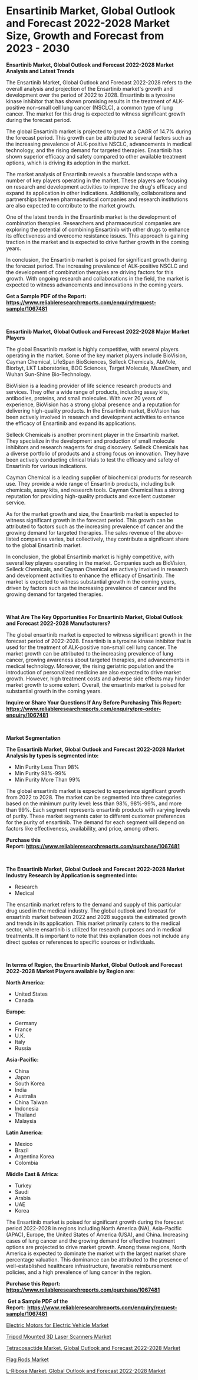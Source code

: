 <p><h1>Ensartinib Market, Global Outlook and Forecast 2022-2028 Market Size, Growth and Forecast from 2023 - 2030</h1></p><p><strong>Ensartinib Market, Global Outlook and Forecast 2022-2028 Market Analysis and Latest Trends</strong></p>
<p><p>The Ensartinib Market, Global Outlook and Forecast 2022-2028 refers to the overall analysis and projection of the Ensartinib market's growth and development over the period of 2022 to 2028. Ensartinib is a tyrosine kinase inhibitor that has shown promising results in the treatment of ALK-positive non-small cell lung cancer (NSCLC), a common type of lung cancer. The market for this drug is expected to witness significant growth during the forecast period.</p><p>The global Ensartinib market is projected to grow at a CAGR of 14.7% during the forecast period. This growth can be attributed to several factors such as the increasing prevalence of ALK-positive NSCLC, advancements in medical technology, and the rising demand for targeted therapies. Ensartinib has shown superior efficacy and safety compared to other available treatment options, which is driving its adoption in the market.</p><p>The market analysis of Ensartinib reveals a favorable landscape with a number of key players operating in the market. These players are focusing on research and development activities to improve the drug's efficacy and expand its application in other indications. Additionally, collaborations and partnerships between pharmaceutical companies and research institutions are also expected to contribute to the market growth.</p><p>One of the latest trends in the Ensartinib market is the development of combination therapies. Researchers and pharmaceutical companies are exploring the potential of combining Ensartinib with other drugs to enhance its effectiveness and overcome resistance issues. This approach is gaining traction in the market and is expected to drive further growth in the coming years.</p><p>In conclusion, the Ensartinib market is poised for significant growth during the forecast period. The increasing prevalence of ALK-positive NSCLC and the development of combination therapies are driving factors for this growth. With ongoing research and collaborations in the field, the market is expected to witness advancements and innovations in the coming years.</p></p>
<p><strong>Get a Sample PDF of the Report:&nbsp; <a href="https://www.reliableresearchreports.com/enquiry/request-sample/1067481">https://www.reliableresearchreports.com/enquiry/request-sample/1067481</a></strong></p>
<p>&nbsp;</p>
<p><strong>Ensartinib Market, Global Outlook and Forecast 2022-2028 Major Market Players</strong></p>
<p><p>The global Ensartinib market is highly competitive, with several players operating in the market. Some of the key market players include BioVision, Cayman Chemical, LifeSpan BioSciences, Selleck Chemicals, AbMole, Biorbyt, LKT Laboratories, BOC Sciences, Target Molecule, MuseChem, and Wuhan Sun-Shine Bio-Technology.</p><p>BioVision is a leading provider of life science research products and services. They offer a wide range of products, including assay kits, antibodies, proteins, and small molecules. With over 20 years of experience, BioVision has a strong global presence and a reputation for delivering high-quality products. In the Ensartinib market, BioVision has been actively involved in research and development activities to enhance the efficacy of Ensartinib and expand its applications.</p><p>Selleck Chemicals is another prominent player in the Ensartinib market. They specialize in the development and production of small molecule inhibitors and research reagents for drug discovery. Selleck Chemicals has a diverse portfolio of products and a strong focus on innovation. They have been actively conducting clinical trials to test the efficacy and safety of Ensartinib for various indications.</p><p>Cayman Chemical is a leading supplier of biochemical products for research use. They provide a wide range of Ensartinib products, including bulk chemicals, assay kits, and research tools. Cayman Chemical has a strong reputation for providing high-quality products and excellent customer service.</p><p>As for the market growth and size, the Ensartinib market is expected to witness significant growth in the forecast period. This growth can be attributed to factors such as the increasing prevalence of cancer and the growing demand for targeted therapies. The sales revenue of the above-listed companies varies, but collectively, they contribute a significant share to the global Ensartinib market.</p><p>In conclusion, the global Ensartinib market is highly competitive, with several key players operating in the market. Companies such as BioVision, Selleck Chemicals, and Cayman Chemical are actively involved in research and development activities to enhance the efficacy of Ensartinib. The market is expected to witness substantial growth in the coming years, driven by factors such as the increasing prevalence of cancer and the growing demand for targeted therapies.</p></p>
<p>&nbsp;</p>
<p><strong>What Are The Key Opportunities For Ensartinib Market, Global Outlook and Forecast 2022-2028 Manufacturers?</strong></p>
<p><p>The global ensartinib market is expected to witness significant growth in the forecast period of 2022-2028. Ensartinib is a tyrosine kinase inhibitor that is used for the treatment of ALK-positive non-small cell lung cancer. The market growth can be attributed to the increasing prevalence of lung cancer, growing awareness about targeted therapies, and advancements in medical technology. Moreover, the rising geriatric population and the introduction of personalized medicine are also expected to drive market growth. However, high treatment costs and adverse side effects may hinder market growth to some extent. Overall, the ensartinib market is poised for substantial growth in the coming years.</p></p>
<p><strong>Inquire or Share Your Questions If Any Before Purchasing This Report: <a href="https://www.reliableresearchreports.com/enquiry/pre-order-enquiry/1067481">https://www.reliableresearchreports.com/enquiry/pre-order-enquiry/1067481</a></strong></p>
<p>&nbsp;</p>
<p><strong>Market Segmentation</strong></p>
<p><strong>The Ensartinib Market, Global Outlook and Forecast 2022-2028 Market Analysis by types is segmented into:</strong></p>
<p><ul><li>Min Purity Less Than 98%</li><li>Min Purity 98%-99%</li><li>Min Purity More Than 99%</li></ul></p>
<p><p>The global ensartinib market is expected to experience significant growth from 2022 to 2028. The market can be segmented into three categories based on the minimum purity level: less than 98%, 98%-99%, and more than 99%. Each segment represents ensartinib products with varying levels of purity. These market segments cater to different customer preferences for the purity of ensartinib. The demand for each segment will depend on factors like effectiveness, availability, and price, among others.</p></p>
<p><strong>Purchase this Report:&nbsp;<a href="https://www.reliableresearchreports.com/purchase/1067481">https://www.reliableresearchreports.com/purchase/1067481</a></strong></p>
<p>&nbsp;</p>
<p><strong>The Ensartinib Market, Global Outlook and Forecast 2022-2028 Market Industry Research by Application is segmented into:</strong></p>
<p><ul><li>Research</li><li>Medical</li></ul></p>
<p><p>The ensartinib market refers to the demand and supply of this particular drug used in the medical industry. The global outlook and forecast for ensartinib market between 2022 and 2028 suggests the estimated growth and trends in its application. This market primarily caters to the medical sector, where ensartinib is utilized for research purposes and in medical treatments. It is important to note that this explanation does not include any direct quotes or references to specific sources or individuals.</p></p>
<p>&nbsp;</p>
<p><strong>In terms of Region, the Ensartinib Market, Global Outlook and Forecast 2022-2028 Market Players available by Region are:</strong></p>
<p>
    <p> <strong> North America: </strong>
        <ul>
            <li>United States</li>
            <li>Canada</li>
        </ul>
        </p> 
    <p> <strong> Europe: </strong>
        <ul>
            <li>Germany</li>
            <li>France</li>
            <li>U.K.</li>
            <li>Italy</li>
            <li>Russia</li>
        </ul>
        </p> 
    <p> <strong> Asia-Pacific: </strong>
        <ul>
            <li>China</li>
            <li>Japan</li>
            <li>South Korea</li>
            <li>India</li>
            <li>Australia</li>
            <li>China Taiwan</li>
            <li>Indonesia</li>
            <li>Thailand</li>
            <li>Malaysia</li>
        </ul>
        </p> 
    <p> <strong> Latin America: </strong>
        <ul>
            <li>Mexico</li>
            <li>Brazil</li>
            <li>Argentina Korea</li>
            <li>Colombia</li>
        </ul>
        </p> 
    <p> <strong> Middle East & Africa: </strong>
        <ul>
            <li>Turkey</li>
            <li>Saudi</li>
            <li>Arabia</li>
            <li>UAE</li>
            <li>Korea</li>
        </ul>
    </p>
    </p>
<p><p>The Ensartinib market is poised for significant growth during the forecast period 2022-2028 in regions including North America (NA), Asia-Pacific (APAC), Europe, the United States of America (USA), and China. Increasing cases of lung cancer and the growing demand for effective treatment options are projected to drive market growth. Among these regions, North America is expected to dominate the market with the largest market share percentage valuation. This dominance can be attributed to the presence of well-established healthcare infrastructure, favorable reimbursement policies, and a high prevalence of lung cancer in the region.</p></p>
<p><strong>Purchase this Report: <a href="https://www.reliableresearchreports.com/purchase/1067481">https://www.reliableresearchreports.com/purchase/1067481</a></strong></p>
<p>&nbsp;<strong>Get a Sample PDF of the Report:&nbsp;&nbsp;<a href="https://www.reliableresearchreports.com/enquiry/request-sample/1067481">https://www.reliableresearchreports.com/enquiry/request-sample/1067481</a></strong></p>
<p><strong></strong></p>
<p><p><a href="https://www.linkedin.com/pulse/electric-motors-vehicle-market-research-report-provides-thorough-n0oke/">Electric Motors for Electric Vehicle Market</a></p><p><a href="https://www.reportprime.com/tripod-mounted-3d-laser-scanners-r5637">Tripod Mounted 3D Laser Scanners Market</a></p><p><a href="https://github.com/CliffMedina6/Market-Research-Report-List-1/blob/main/tetracosactide-market-global-outlook-and-forecast-2022-2028-market.md">Tetracosactide Market, Global Outlook and Forecast 2022-2028 Market</a></p><p><a href="https://medium.com/@loretadervishi2013/flag-rods-market-size-growth-forecast-2023-2030-f68f287271e3">Flag Rods Market</a></p><p><a href="https://github.com/PeterParrish5/Market-Research-Report-List-1/blob/main/l-ribose-market-global-outlook-and-forecast-2022-2028-market.md">L-Ribose Market, Global Outlook and Forecast 2022-2028 Market</a></p></p>